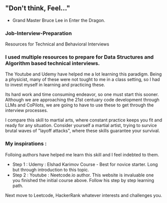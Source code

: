 ## "Don't think, Feel..." 
* Grand Master Bruce Lee in Enter the Dragon.

### Job-Interview-Preparation
Resources for Technical and Behavioral Interviews

### I used multiple resources to prepare for Data Structures and Algorithm based technical interviews.

The Youtube and Udemy have helped me a lot learning this paradigm. Being a physicist, many of these were not tought to me in a class setting, so I had to invest myself in learning and practicing these.

Its hard work and time consuming endeavor, so one must start this sooner. Although we are approaching the 21st centuary code development through LLMs and CoPilots, we are going to have to use these to get through the interview processes.

I compare this skill to martial arts, where constant practice keeps you fit and ready for any situation. Consider yourself a martial artist, trying to survice brutal waves of "layoff attacks", where these skills guarantee your survival.

### My inspirations :
Folloing authors have helped me learn this skill and I feel indebted to them.


- Step 1 : Udemy : Elshad Karimov Course - Best for novice starter. Long but through introduction to this topic.
- Step 2 : Youtube : Neetcode.io author. This website is invaluable one you finished the initial course above. Follow his step by step learning path.

Next move to Leetcode, HackerRank whatever interests and challenges you.


